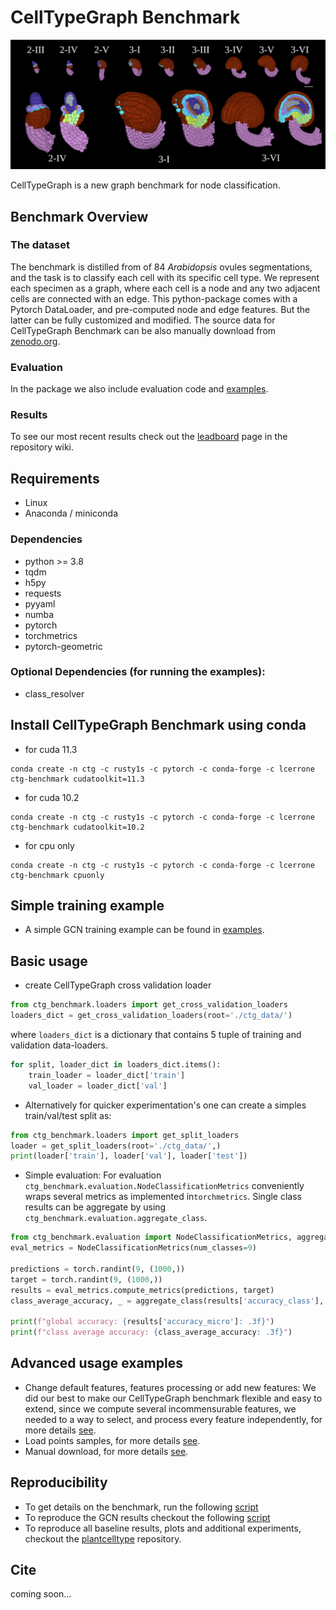 # CellTypeGraph Benchmark
![](resources/overview.png)

CellTypeGraph is a new graph benchmark for node classification.

## Benchmark Overview

### The dataset
The benchmark is distilled from of 84 *Arabidopsis* ovules segmentations, 
and the task is to classify each cell with its specific cell type.
We represent each specimen as a graph, where each cell is a node and any two adjacent cells are connected with an edge.
This python-package comes with a Pytorch DataLoader, and pre-computed node and edge features. But the latter can be 
fully customized and modified. The source data for CellTypeGraph Benchmark can be also manually download from
[zenodo.org](https://zenodo.org/record/6374104).

### Evaluation
In the package we also include evaluation code and 
[examples](https://github.com/hci-unihd/celltype-graph-benchmark/tree/main/examples).

### Results
To see our most recent results check out the 
[leadboard](https://github.com/hci-unihd/celltype-graph-benchmark/wiki/Current-CellTypeGraph-leaderboard) page in the repository wiki.

## Requirements
- Linux
- Anaconda / miniconda

### Dependencies
- python >= 3.8
- tqdm
- h5py
- requests
- pyyaml
- numba
- pytorch
- torchmetrics
- pytorch-geometric

### Optional Dependencies (for running the examples):
- class_resolver

## Install CellTypeGraph Benchmark using conda
- for cuda 11.3
```
conda create -n ctg -c rusty1s -c pytorch -c conda-forge -c lcerrone ctg-benchmark cudatoolkit=11.3
```
- for cuda 10.2
```
conda create -n ctg -c rusty1s -c pytorch -c conda-forge -c lcerrone ctg-benchmark cudatoolkit=10.2
```
- for cpu only
```
conda create -n ctg -c rusty1s -c pytorch -c conda-forge -c lcerrone ctg-benchmark cpuonly 
```

## Simple training example
* A simple GCN training example can be found in [examples](examples/gcn_example.py).

## Basic usage
* create CellTypeGraph cross validation loader
```python
from ctg_benchmark.loaders import get_cross_validation_loaders
loaders_dict = get_cross_validation_loaders(root='./ctg_data/')
```
where `loaders_dict` is a dictionary that contains 5 tuple of training and validation data-loaders. 
```python
for split, loader_dict in loaders_dict.items():
    train_loader = loader_dict['train'] 
    val_loader = loader_dict['val']
```


* Alternatively for quicker experimentation's one can create a simples train/val/test split as: 
```python
from ctg_benchmark.loaders import get_split_loaders
loader = get_split_loaders(root='./ctg_data/',)
print(loader['train'], loader['val'], loader['test'])
```

* Simple evaluation: For evaluation `ctg_benchmark.evaluation.NodeClassificationMetrics` conveniently wraps several 
metrics as implemented in`torchmetrics`. Single class results can be 
aggregate by using `ctg_benchmark.evaluation.aggregate_class`.
```python
from ctg_benchmark.evaluation import NodeClassificationMetrics, aggregate_class
eval_metrics = NodeClassificationMetrics(num_classes=9)

predictions = torch.randint(9, (1000,))
target = torch.randint(9, (1000,))
results = eval_metrics.compute_metrics(predictions, target)
class_average_accuracy, _ = aggregate_class(results['accuracy_class'], index=7)

print(f"global accuracy: {results['accuracy_micro']: .3f}")
print(f"class average accuracy: {class_average_accuracy: .3f}")
```

## Advanced usage examples
* Change default features, features processing or add new features:
We did our best to make our CellTypeGraph benchmark flexible and easy to extend, since we compute several 
incommensurable features, we needed to a way to select, and process every feature independently, for more details
[see](https://github.com/hci-unihd/celltype-graph-benchmark/wiki/Change-default-features,-features-processing-or-add-new-features).
* Load points samples, for more details 
[see](https://github.com/hci-unihd/celltype-graph-benchmark/wiki/Load-points-samples).
* Manual download, for more details 
[see](https://github.com/hci-unihd/celltype-graph-benchmark/wiki/Load-points-samples).

## Reproducibility 
* To get details on the benchmark, run the following [script](examples/benchmark_overview.py)
* To reproduce the GCN results checkout the following [script](examples/gcn_reproducibility.py)
* To reproduce all baseline results, plots and additional experiments, checkout the 
[plantcelltype](https://github.com/hci-unihd/plant-celltype) repository.

## Cite
coming soon...
